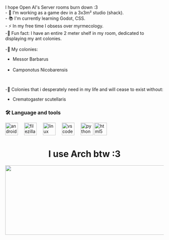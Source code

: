<p align="left">I hope Open AI's Server rooms burn down :3
  <br>
  - 🔭 I’m working as a game dev in a 3x3m² studio (shack).
  <br>
  - 📚 I'm currently learning Godot, CSS.
  <br>
  - ⚡ In my free time I obsess over myrmecology.
  <br>
  -👾 Fun fact: I have an entire 2 meter shelf in my room, dedicated to displaying my ant colonies.<br><br>-🐜 My colonies:<br>
  
  <ul>
    <li>Messor Barbarus</li>
    <br>  
    <li>Camponotus Nicobarensis</li>
  </ul>
  
  <br>
  
  -🐜 Colonies that i desperately need in my life and will cease to exist without:<br></p>
  <ul>
    <li>Crematogaster scutellaris</li>
  </ul>

</p>

<h3 align="left">🛠 Language and tools</h3>

<div align="left">
  <img src="https://cdn.jsdelivr.net/gh/devicons/devicon/icons/android/android-original.svg" height="40" alt="android logo"  />
  <img width="12" />
  <img src="https://cdn.jsdelivr.net/gh/devicons/devicon/icons/filezilla/filezilla-plain.svg" height="40" alt="filezilla logo"  />
  <img width="12" />
  <img src="https://cdn.jsdelivr.net/gh/devicons/devicon/icons/linux/linux-original.svg" height="40" alt="linux logo"  />
  <img width="12" />
  <img src="https://cdn.jsdelivr.net/gh/devicons/devicon/icons/vscode/vscode-original.svg" height="40" alt="vscode logo"  />
  <img width="12" />
  <img src="https://cdn.jsdelivr.net/gh/devicons/devicon/icons/python/python-original.svg" height="40" alt="python logo"  />
  <img src="https://cdn.jsdelivr.net/gh/devicons/devicon/icons/html5/html5-original.svg" height="40" alt="html5 logo"  />
  <img width="12"  />
</div>

<div align="center">

  <h1>I use Arch btw :3</h1>
  

  <img height="220" width="540" src="https://external-content.duckduckgo.com/iu/?u=https%3A%2F%2Fwww.videomeme.in%2Fwp-content%2Fuploads%2F2022%2F11%2FScreenshot_20221123-194309_Files-by-Google.jpg&f=1&nofb=1&ipt=7e3b4c3c0c64989cf95012e4569a378f165743d650ea7f515270a1d1c95c200d&ipo=images"  />

</div>
